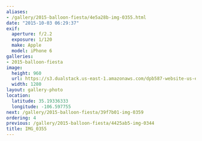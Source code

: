 ```yaml
---
aliases:
- /gallery/2015-balloon-fiesta/4e5a28b-img-0355.html
date: "2015-10-03 06:29:37"
exif:
  aperture: f/2.2
  exposure: 1/120
  make: Apple
  model: iPhone 6
galleries:
- 2015-balloon-fiesta
image:
  height: 960
  url: https://s3.dualstack.us-east-1.amazonaws.com/dpb587-website-us-east-1/asset/gallery/2015-balloon-fiesta/4e5a28b-img-0355~1280.jpg
  width: 1280
layout: gallery-photo
location:
  latitude: 35.19336333
  longitude: -106.597755
next: /gallery/2015-balloon-fiesta/39f7b01-img-0359
ordering: 4
previous: /gallery/2015-balloon-fiesta/4425ab5-img-0344
title: IMG_0355
---
```

